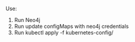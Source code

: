 Use:
1. Run Neo4j
2. Run update configMaps with neo4j credentials
3. Run kubectl apply -f kubernetes-config/
